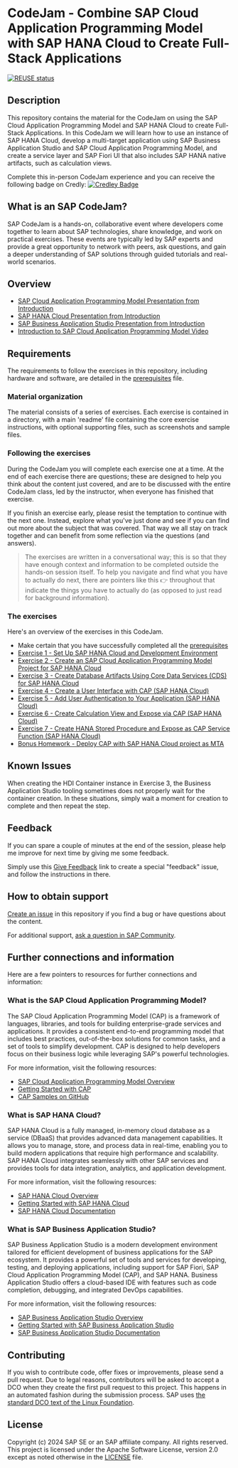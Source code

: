# CodeJam - Combine SAP Cloud Application Programming Model with SAP HANA Cloud to Create Full-Stack Applications

[![REUSE status](https://api.reuse.software/badge/github.com/SAP-samples/cap-hana-exercises-codejam)](https://api.reuse.software/info/github.com/SAP-samples/cap-hana-exercises-codejam)

## Description

This repository contains the material for the CodeJam on using the SAP Cloud Application Programming Model and SAP HANA Cloud to create Full-Stack Applications. In this CodeJam we will learn how to use an instance of SAP HANA Cloud, develop a multi-target application using SAP Business Application Studio and SAP Cloud Application Programming Model, and create a service layer and SAP Fiori UI that also includes SAP HANA native artifacts, such as calculation views.

Complete this in-person CodeJam experience and you can receive the following badge on Credly:
[![Credley Badge](https://images.credly.com/images/5d79c77c-2def-4f1a-94a9-9b40d50c6202/blob)](https://www.credly.com/org/sap/badge/developer-skills-codejam-combine-sap-cap-with-sap-h)

## What is an SAP CodeJam?

SAP CodeJam is a hands-on, collaborative event where developers come together to learn about SAP technologies, share knowledge, and work on practical exercises. These events are typically led by SAP experts and provide a great opportunity to network with peers, ask questions, and gain a deeper understanding of SAP solutions through guided tutorials and real-world scenarios.

## Overview

* [SAP Cloud Application Programming Model Presentation from Introduction](./slides/CAP_Small.pdf)
* [SAP HANA Cloud Presentation from Introduction](./slides/HANA_Small.pdf)
* [SAP Business Application Studio Presentation from Introduction](./slides/BAS_Small.pdf)
* [Introduction to SAP Cloud Application Programming Model Video](https://youtu.be/T1gqalbwzHk)

## Requirements

The requirements to follow the exercises in this repository, including hardware and software, are detailed in the [prerequisites](prerequisites.md) file.

### Material organization

The material consists of a series of exercises. Each exercise is contained in a directory, with a main 'readme' file containing the core exercise instructions, with optional supporting files, such as screenshots and sample files.

### Following the exercises

During the CodeJam you will complete each exercise one at a time. At the end of each exercise there are questions; these are designed to help you think about the content just covered, and are to be discussed with the entire CodeJam class, led by the instructor, when everyone has finished that exercise.

If you finish an exercise early, please resist the temptation to continue with the next one. Instead, explore what you've just done and see if you can find out more about the subject that was covered. That way we all stay on track together and can benefit from some reflection via the questions (and answers).

> The exercises are written in a conversational way; this is so that they have enough context and information to be completed outside the hands-on session itself. To help you navigate and find what you have to actually do next, there are pointers like this 👉 throughout that indicate the things you have to actually do (as opposed to just read for background information).

### The exercises

Here's an overview of the exercises in this CodeJam.

* Make certain that you have successfully completed all the [prerequisites](prerequisites.md)
* [Exercise 1 - Set Up SAP HANA Cloud and Development Environment](exercises/ex1/README.md)
* [Exercise 2 - Create an SAP Cloud Application Programming Model Project for SAP HANA Cloud](exercises/ex2/README.md)
* [Exercise 3 - Create Database Artifacts Using Core Data Services (CDS) for SAP HANA Cloud](exercises/ex3/README.md)
* [Exercise 4 - Create a User Interface with CAP (SAP HANA Cloud)](exercises/ex4/README.md)
* [Exercise 5 - Add User Authentication to Your Application (SAP HANA Cloud)](exercises/ex5/README.md)
* [Exercise 6 - Create Calculation View and Expose via CAP (SAP HANA Cloud)](exercises/ex6/README.md)
* [Exercise 7 - Create HANA Stored Procedure and Expose as CAP Service Function (SAP HANA Cloud)](exercises/ex7/README.md)
* [Bonus Homework - Deploy CAP with SAP HANA Cloud project as MTA](exercises/ex8/README.md)

## Known Issues

When creating the HDI Container instance in Exercise 3, the Business Application Studio tooling sometimes does not properly wait for the container creation. In these situations, simply wait a moment for creation to complete and then repeat the step.

## Feedback

If you can spare a couple of minutes at the end of the session, please help me improve for next time by giving me some feedback.

Simply use this [Give Feedback](https://github.com/SAP-samples/cap-hana-exercises-codejam/issues/new?assignees=&labels=feedback&template=session-feedback-template.md&title=Feedback) link to create a special "feedback" issue, and follow the instructions in there.

## How to obtain support

[Create an issue](https://github.com/SAP-samples/cap-hana-exercises-codejam/issues) in this repository if you find a bug or have questions about the content.

For additional support, [ask a question in SAP Community](https://answers.sap.com/questions/ask.html).

## Further connections and information

Here are a few pointers to resources for further connections and information:

### What is the SAP Cloud Application Programming Model?

The SAP Cloud Application Programming Model (CAP) is a framework of languages, libraries, and tools for building enterprise-grade services and applications. It provides a consistent end-to-end programming model that includes best practices, out-of-the-box solutions for common tasks, and a set of tools to simplify development. CAP is designed to help developers focus on their business logic while leveraging SAP's powerful technologies.

For more information, visit the following resources:

* [SAP Cloud Application Programming Model Overview](https://cap.cloud.sap/docs/)
* [Getting Started with CAP](https://cap.cloud.sap/docs/get-started/)
* [CAP Samples on GitHub](https://github.com/SAP-samples/cloud-cap-samples)

### What is SAP HANA Cloud?

SAP HANA Cloud is a fully managed, in-memory cloud database as a service (DBaaS) that provides advanced data management capabilities. It allows you to manage, store, and process data in real-time, enabling you to build modern applications that require high performance and scalability. SAP HANA Cloud integrates seamlessly with other SAP services and provides tools for data integration, analytics, and application development.

For more information, visit the following resources:

* [SAP HANA Cloud Overview](https://www.sap.com/products/hana/cloud.html)
* [Getting Started with SAP HANA Cloud](https://developers.sap.com/tutorials/hana-cloud-getting-started.html)
* [SAP HANA Cloud Documentation](https://help.sap.com/viewer/product/SAP_HANA_CLOUD)

### What is SAP Business Application Studio?

SAP Business Application Studio is a modern development environment tailored for efficient development of business applications for the SAP ecosystem. It provides a powerful set of tools and services for developing, testing, and deploying applications, including support for SAP Fiori, SAP Cloud Application Programming Model (CAP), and SAP HANA. Business Application Studio offers a cloud-based IDE with features such as code completion, debugging, and integrated DevOps capabilities.

For more information, visit the following resources:

* [SAP Business Application Studio Overview](https://www.sap.com/products/business-application-studio.html)
* [Getting Started with SAP Business Application Studio](https://developers.sap.com/tutorials/appstudio-onboarding.html)
* [SAP Business Application Studio Documentation](https://help.sap.com/viewer/product/SAP_BUSINESS_APPLICATION_STUDIO)

## Contributing

If you wish to contribute code, offer fixes or improvements, please send a pull request. Due to legal reasons, contributors will be asked to accept a DCO when they create the first pull request to this project. This happens in an automated fashion during the submission process. SAP uses [the standard DCO text of the Linux Foundation](https://developercertificate.org/).

## License

Copyright (c) 2024 SAP SE or an SAP affiliate company. All rights reserved. This project is licensed under the Apache Software License, version 2.0 except as noted otherwise in the [LICENSE](LICENSES/Apache-2.0.txt) file.
